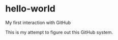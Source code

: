 # hello-world
My first interaction with GitHub

This is my attempt to figure out this GitHub system.
